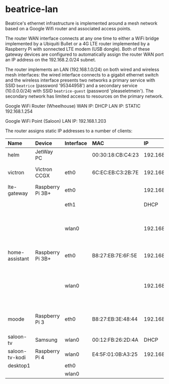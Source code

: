 # beatrice-lan

Beatrice's ethernet infrastructure is implemented around a mesh network
based on a Google Wifi router and associated access points.

The router WAN interface connects at any one time to either a WiFi bridge
implemented by a Ubiquiti Bullet or a 4G LTE router implemented by a
Raspberry Pi with sonnected LTE modem (USB dongle).
Both of these gateway devices are configured to automatically assign the
router WAN port an IP address on the 192.168.2.0/24 subnet. 

The router implements an LAN (192.168.1.0/24) on both wired and wireless
mesh interfaces: the wired interface connects to a gigabit ethernet switch
and the wireless interface presents two networks a primary service with SSID
```beatrice``` (password '95344958') and a secondary service (10.0.0.0/24)
with SSID ```beatrice-guest``` (password 'pleaseletmein').
The secondary network has limited access to resources on the primary network.

Google WiFi Router (Wheelhouse)
WAN IP: DHCP
LAN IP: STATIC 192.168.1.254

Google WiFi Point (Saloon)
LAN IP: 192.168.1.203


The router assigns static IP addresses to a number of clients:

| Name           | Device           | Interface | MAC               | IP            | Description     |
|:---------------|:-----------------|:----------|:------------------|:--------------|:----------------|
| helm           | JetWay PC        |           | 00:30:18:CB:C4:23 | 192.168.1.2   | Signal K server |
| victron        | Victron CCGX     | eth0      | 6C:EC:EB:C3:2B:7E | 192.168.1.3   | Victron Venus GX controller |
| lte-gateway    | Raspberry Pi 3B+ | eth0      |                   | 192.168.2.1   | LTE router (LAN port) |
|                |                  | eth1      |                   | DHCP          | LTE router (WAN port) |
|                |                  | wlan0     |                   | 192.168.4.1   | LTE router hotspot (SSID: beatrice-gw, hidden) |
| home-assistant | Raspberry Pi 3B+ | eth0      | B8:27:EB:7E:6F:5E | 192.168.1.99  | Home Assistant controller |
|                |                  | wlan0     |                   | 192.168.99.1  | Home Assistant hostspot (SSID: beatrice-ha, hidden) |
| moode          | Raspberry Pi 3   | eth0      | B8:27:EB:3E:48:44 | 192.168.1.11  | Audio player (wheelhouse) and DNLA server |
| saloon-tv      | Samsung          | wlan0     | 00:12:FB:26:2D:4A | DHCP          | Saloon TV
| saloon-tv-kodi | Raspberry Pi 4   | wlan0     | E4:5F:01:0B:A3:25 | 192.168.1.12  | Kodi player |
| desktop1       |                  | eth0      |                   |               | Helm PC |
|                |                  | wlan0     |                   |               | |
